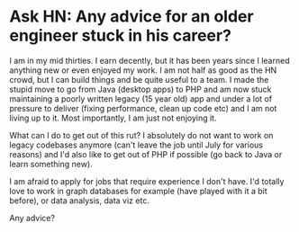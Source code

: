 # Ask HN: Any advice for an older engineer stuck in his career?

I am in my mid thirties. I earn decently, but it has been years since I learned anything new or even enjoyed my work. I am not half as good as the HN crowd, but I can build things and be quite useful to a team. I made the stupid move to go from Java (desktop apps) to PHP and am now stuck maintaining a poorly written legacy (15 year old) app and under a lot of pressure to deliver (fixing performance, clean up code etc) and I am not living up to it. Most importantly, I am just not enjoying it.<p>What can I do to get out of this rut? I absolutely do not want to work on legacy codebases anymore (can&#x27;t leave the job until July for various reasons) and I&#x27;d also like to get out of PHP if possible (go back to Java or learn something new).<p>I am afraid to apply for jobs that require experience I don&#x27;t have. I&#x27;d totally love to work in graph databases for example (have played with it a bit before), or data analysis, data viz etc.<p>Any advice?
